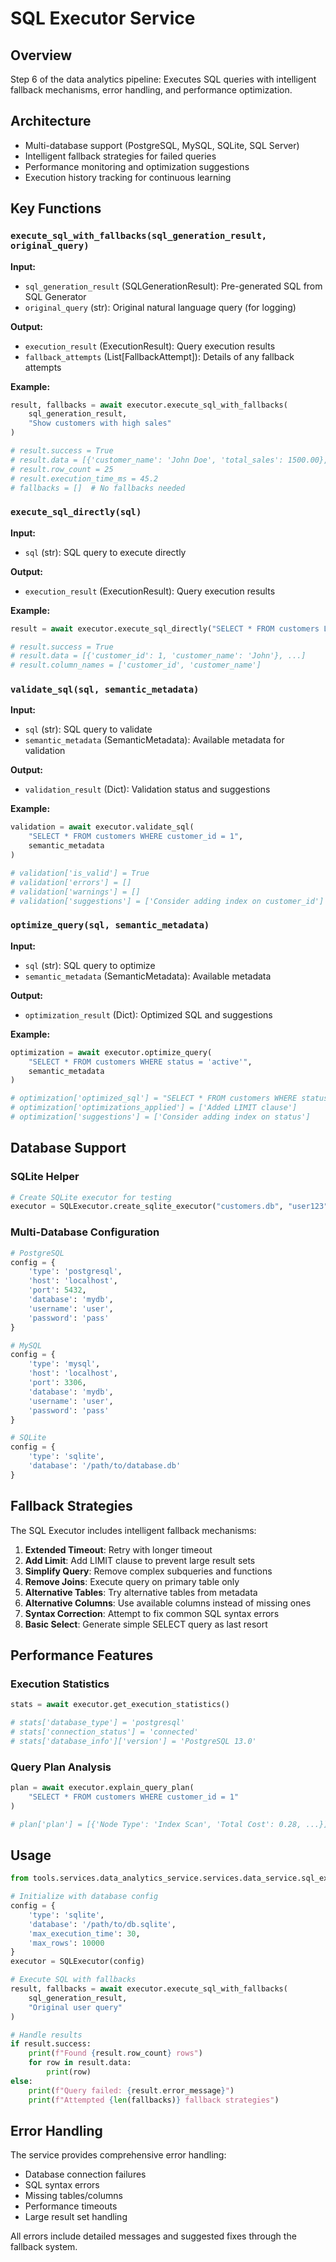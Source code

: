 # SQL Executor Service

## Overview
Step 6 of the data analytics pipeline: Executes SQL queries with intelligent fallback mechanisms, error handling, and performance optimization.

## Architecture
- Multi-database support (PostgreSQL, MySQL, SQLite, SQL Server)
- Intelligent fallback strategies for failed queries
- Performance monitoring and optimization suggestions
- Execution history tracking for continuous learning

## Key Functions

### `execute_sql_with_fallbacks(sql_generation_result, original_query)`

**Input:**
- `sql_generation_result` (SQLGenerationResult): Pre-generated SQL from SQL Generator
- `original_query` (str): Original natural language query (for logging)

**Output:**
- `execution_result` (ExecutionResult): Query execution results
- `fallback_attempts` (List[FallbackAttempt]): Details of any fallback attempts

**Example:**
```python
result, fallbacks = await executor.execute_sql_with_fallbacks(
    sql_generation_result, 
    "Show customers with high sales"
)

# result.success = True
# result.data = [{'customer_name': 'John Doe', 'total_sales': 1500.00}, ...]
# result.row_count = 25
# result.execution_time_ms = 45.2
# fallbacks = []  # No fallbacks needed
```

### `execute_sql_directly(sql)`

**Input:**
- `sql` (str): SQL query to execute directly

**Output:**
- `execution_result` (ExecutionResult): Query execution results

**Example:**
```python
result = await executor.execute_sql_directly("SELECT * FROM customers LIMIT 10")

# result.success = True
# result.data = [{'customer_id': 1, 'customer_name': 'John'}, ...]
# result.column_names = ['customer_id', 'customer_name']
```

### `validate_sql(sql, semantic_metadata)`

**Input:**
- `sql` (str): SQL query to validate
- `semantic_metadata` (SemanticMetadata): Available metadata for validation

**Output:**
- `validation_result` (Dict): Validation status and suggestions

**Example:**
```python
validation = await executor.validate_sql(
    "SELECT * FROM customers WHERE customer_id = 1",
    semantic_metadata
)

# validation['is_valid'] = True
# validation['errors'] = []
# validation['warnings'] = []
# validation['suggestions'] = ['Consider adding index on customer_id']
```

### `optimize_query(sql, semantic_metadata)`

**Input:**
- `sql` (str): SQL query to optimize
- `semantic_metadata` (SemanticMetadata): Available metadata

**Output:**
- `optimization_result` (Dict): Optimized SQL and suggestions

**Example:**
```python
optimization = await executor.optimize_query(
    "SELECT * FROM customers WHERE status = 'active'",
    semantic_metadata
)

# optimization['optimized_sql'] = "SELECT * FROM customers WHERE status = 'active' LIMIT 1000"
# optimization['optimizations_applied'] = ['Added LIMIT clause']
# optimization['suggestions'] = ['Consider adding index on status']
```

## Database Support

### SQLite Helper
```python
# Create SQLite executor for testing
executor = SQLExecutor.create_sqlite_executor("customers.db", "user123")
```

### Multi-Database Configuration
```python
# PostgreSQL
config = {
    'type': 'postgresql',
    'host': 'localhost',
    'port': 5432,
    'database': 'mydb',
    'username': 'user',
    'password': 'pass'
}

# MySQL
config = {
    'type': 'mysql',
    'host': 'localhost',
    'port': 3306,
    'database': 'mydb',
    'username': 'user',
    'password': 'pass'
}

# SQLite
config = {
    'type': 'sqlite',
    'database': '/path/to/database.db'
}
```

## Fallback Strategies

The SQL Executor includes intelligent fallback mechanisms:

1. **Extended Timeout**: Retry with longer timeout
2. **Add Limit**: Add LIMIT clause to prevent large result sets
3. **Simplify Query**: Remove complex subqueries and functions
4. **Remove Joins**: Execute query on primary table only
5. **Alternative Tables**: Try alternative tables from metadata
6. **Alternative Columns**: Use available columns instead of missing ones
7. **Syntax Correction**: Attempt to fix common SQL syntax errors
8. **Basic Select**: Generate simple SELECT query as last resort

## Performance Features

### Execution Statistics
```python
stats = await executor.get_execution_statistics()

# stats['database_type'] = 'postgresql'
# stats['connection_status'] = 'connected'
# stats['database_info']['version'] = 'PostgreSQL 13.0'
```

### Query Plan Analysis
```python
plan = await executor.explain_query_plan(
    "SELECT * FROM customers WHERE customer_id = 1"
)

# plan['plan'] = [{'Node Type': 'Index Scan', 'Total Cost': 0.28, ...}]
```

## Usage
```python
from tools.services.data_analytics_service.services.data_service.sql_executor import SQLExecutor

# Initialize with database config
config = {
    'type': 'sqlite',
    'database': '/path/to/db.sqlite',
    'max_execution_time': 30,
    'max_rows': 10000
}
executor = SQLExecutor(config)

# Execute SQL with fallbacks
result, fallbacks = await executor.execute_sql_with_fallbacks(
    sql_generation_result,
    "Original user query"
)

# Handle results
if result.success:
    print(f"Found {result.row_count} rows")
    for row in result.data:
        print(row)
else:
    print(f"Query failed: {result.error_message}")
    print(f"Attempted {len(fallbacks)} fallback strategies")
```

## Error Handling

The service provides comprehensive error handling:
- Database connection failures
- SQL syntax errors
- Missing tables/columns
- Performance timeouts
- Large result set handling

All errors include detailed messages and suggested fixes through the fallback system.